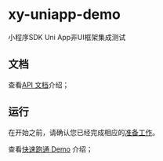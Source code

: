 # xy-uniapp-demo

小程序SDK Uni App非UI框架集成测试


## 文档

查看[API 文档](https://openapi.xylink.com/common/meeting/api/description?platform=miniprogram)介绍；

## 运行

在开始之前，请确认您已经完成相应的[准备工作](https://openapi.xylink.com/common/meeting/doc/ready_work?platform=miniprogram)。

查看[快速跑通 Demo](https://openapi.xylink.com/common/meeting/doc/run_demo?platform=miniprogram) 介绍；

